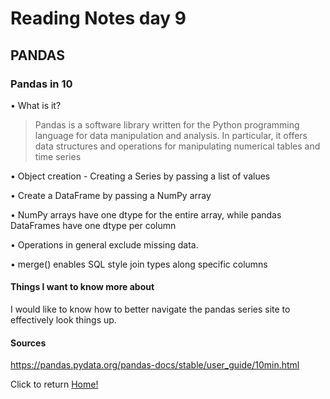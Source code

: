 # Reading Notes day 9

## PANDAS

### Pandas in 10

• What is it?

> Pandas is a software library written for the Python programming language for data manipulation and analysis. In particular, it offers data structures and operations for manipulating numerical tables and time series

• Object creation - Creating a Series by passing a list of values

• Create a DataFrame by passing a NumPy array

• NumPy arrays have one dtype for the entire array, while pandas DataFrames have one dtype per column

• Operations in general exclude missing data.

• merge() enables SQL style join types along specific columns

#### Things I want to know more about

I would like to know how to better navigate the pandas series site to effectively look things up.

#### Sources

https://pandas.pydata.org/pandas-docs/stable/user_guide/10min.html

Click to return [Home!](../README.md)
